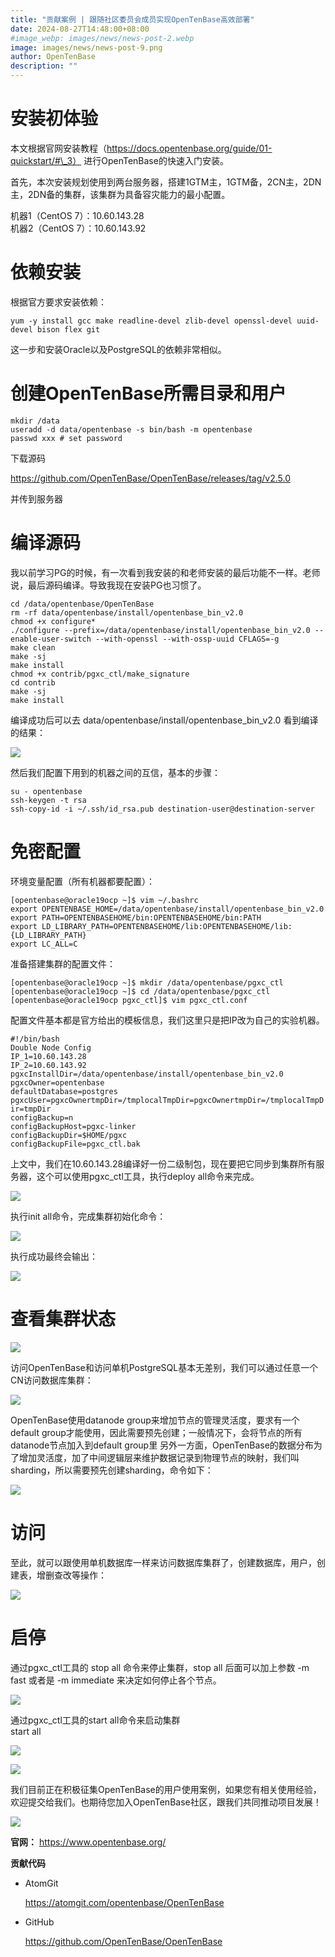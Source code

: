 ```yaml
---
title: "贡献案例 | 跟随社区委员会成员实现OpenTenBase高效部署"
date: 2024-08-27T14:48:00+08:00
#image_webp: images/news/news-post-2.webp
image: images/news/news-post-9.png
author: OpenTenBase
description: ""
---
```


**安装初体验**
========

本文根据官网安装教程（https://docs.opentenbase.org/guide/01-quickstart/#\_3） 进行OpenTenBase的快速入门安装。

首先，本次安装规划使用到两台服务器，搭建1GTM主，1GTM备，2CN主，2DN主，2DN备的集群，该集群为具备容灾能力的最小配置。

机器1（CentOS 7）：10.60.143.28  
机器2（CentOS 7）：10.60.143.92

**依赖安装**
========

根据官方要求安装依赖：

`yum -y install gcc make readline-devel zlib-devel openssl-devel uuid-devel bison flex git`  

这一步和安装Oracle以及PostgreSQL的依赖非常相似。

**创建OpenTenBase所需目录和用户**
========================

`mkdir /data`  
`useradd -d data/opentenbase -s bin/bash -m opentenbase`  
`passwd xxx # set password`  

  

下载源码

https://github.com/OpenTenBase/OpenTenBase/releases/tag/v2.5.0

并传到服务器  

**编译源码**
========

我以前学习PG的时候，有一次看到我安装的和老师安装的最后功能不一样。老师说，最后源码编译。导致我现在安装PG也习惯了。

`cd /data/opentenbase/OpenTenBase`  
`rm -rf data/opentenbase/install/opentenbase_bin_v2.0`  
`chmod +x configure*`  
`./configure --prefix=/data/opentenbase/install/opentenbase_bin_v2.0 --enable-user-switch --with-openssl --with-ossp-uuid CFLAGS=-g`  
`make clean`  
`make -sj`  
`make install`  
`chmod +x contrib/pgxc_ctl/make_signature`  
`cd contrib`  
`make -sj`  
`make install`  

编译成功后可以去 data/opentenbase/install/opentenbase\_bin\_v2.0 看到编译的结果：

<img src=../images/news-post-9-01.png class="img-fluid" /><br/>

然后我们配置下用到的机器之间的互信，基本的步骤：  

`su - opentenbase`  
`ssh-keygen -t rsa`  
`ssh-copy-id -i ~/.ssh/id_rsa.pub destination-user@destination-server`  

  

**免密配置**
========

环境变量配置（所有机器都要配置）：

`[opentenbase@oracle19ocp ~]$ vim ~/.bashrc`  
`export OPENTENBASE_HOME=/data/opentenbase/install/opentenbase_bin_v2.0`  
`export PATH=OPENTENBASEHOME/bin:OPENTENBASEHOME/bin:PATH`  
`export LD_LIBRARY_PATH=OPENTENBASEHOME/lib:OPENTENBASEHOME/lib:{LD_LIBRARY_PATH}`  
`export LC_ALL=C`  

  

准备搭建集群的配置文件：

`[opentenbase@oracle19ocp ~]$ mkdir /data/opentenbase/pgxc_ctl`  
`[opentenbase@oracle19ocp ~]$ cd /data/opentenbase/pgxc_ctl`  
`[opentenbase@oracle19ocp pgxc_ctl]$ vim pgxc_ctl.conf`  

  

配置文件基本都是官方给出的模板信息，我们这里只是把IP改为自己的实验机器。

`#!/bin/bash`  
`Double Node Config`  
`IP_1=10.60.143.28`  
`IP_2=10.60.143.92`  
`pgxcInstallDir=/data/opentenbase/install/opentenbase_bin_v2.0`  
`pgxcOwner=opentenbase`  
`defaultDatabase=postgres`  
`pgxcUser=pgxcOwnertmpDir=/tmplocalTmpDir=pgxcOwnertmpDir=/tmplocalTmpDir=tmpDir`  
`configBackup=n`  
`configBackupHost=pgxc-linker`  
`configBackupDir=$HOME/pgxc`  
`configBackupFile=pgxc_ctl.bak`  

  

上文中，我们在10.60.143.28编译好一份二级制包，现在要把它同步到集群所有服务器，这个可以使用pgxc\_ctl工具，执行deploy all命令来完成。

![](https://oss-emcsprod-public.modb.pro/image/auto/modb_20240829_2e16cd92-65aa-11ef-ac79-fa163eb4f6be.png)

执行init all命令，完成集群初始化命令：

![](https://oss-emcsprod-public.modb.pro/image/auto/modb_20240829_2e2c3aa6-65aa-11ef-ac79-fa163eb4f6be.png)

执行成功最终会输出：

![](https://oss-emcsprod-public.modb.pro/image/auto/modb_20240829_2e3ff10e-65aa-11ef-ac79-fa163eb4f6be.png)

**查看集群状态**
==========

![](https://oss-emcsprod-public.modb.pro/image/auto/modb_20240829_2e4caf02-65aa-11ef-ac79-fa163eb4f6be.png)

访问OpenTenBase和访问单机PostgreSQL基本无差别，我们可以通过任意一个CN访问数据库集群：

![](https://oss-emcsprod-public.modb.pro/image/auto/modb_20240829_2e5cd738-65aa-11ef-ac79-fa163eb4f6be.png)

OpenTenBase使用datanode group来增加节点的管理灵活度，要求有一个default group才能使用，因此需要预先创建；一般情况下，会将节点的所有datanode节点加入到default group里 另外一方面，OpenTenBase的数据分布为了增加灵活度，加了中间逻辑层来维护数据记录到物理节点的映射，我们叫sharding，所以需要预先创建sharding，命令如下：

![](https://oss-emcsprod-public.modb.pro/image/auto/modb_20240829_2e6a747e-65aa-11ef-ac79-fa163eb4f6be.png)

**访问**
======

至此，就可以跟使用单机数据库一样来访问数据库集群了，创建数据库，用户，创建表，增删查改等操作：

![](https://oss-emcsprod-public.modb.pro/image/auto/modb_20240829_2e80a384-65aa-11ef-ac79-fa163eb4f6be.png)

启停
==

通过pgxc\_ctl工具的 stop all 命令来停止集群，stop all 后面可以加上参数 -m fast 或者是 -m immediate 来决定如何停止各个节点。

![](https://oss-emcsprod-public.modb.pro/image/auto/modb_20240829_2ea5b20a-65aa-11ef-ac79-fa163eb4f6be.png)

通过pgxc\_ctl工具的start all命令来启动集群  
start all

![](https://oss-emcsprod-public.modb.pro/image/auto/modb_20240829_2ebc618a-65aa-11ef-ac79-fa163eb4f6be.png)

![](https://oss-emcsprod-public.modb.pro/image/auto/modb_20240829_2ecb2788-65aa-11ef-ac79-fa163eb4f6be.png)

我们目前正在积极征集OpenTenBase的用户使用案例，如果您有相关使用经验，欢迎提交给我们。也期待您加入OpenTenBase社区，跟我们共同推动项目发展！

![](https://oss-emcsprod-public.modb.pro/image/auto/modb_20240829_2edcb8cc-65aa-11ef-ac79-fa163eb4f6be.png)

**官网：** https://www.opentenbase.org/

**贡献代码**

*   AtomGit
    
    https://atomgit.com/opentenbase/OpenTenBase
    
*   GitHub
    
    https://github.com/OpenTenBase/OpenTenBase